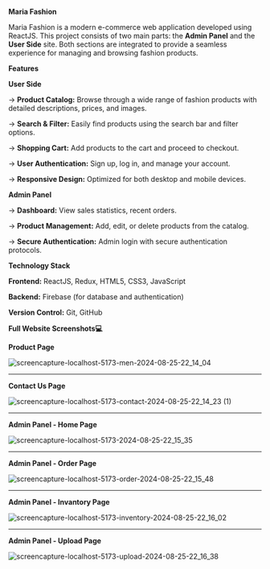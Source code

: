 **Maria Fashion**




Maria Fashion is a modern e-commerce web application developed using ReactJS. This project consists of two main parts: the **Admin Panel** and the **User Side** site. Both sections are integrated to provide a seamless experience for managing and browsing fashion products.



**Features**






**User Side**




-> **Product Catalog:** Browse through a wide range of fashion products with detailed descriptions, prices, and images.



-> **Search & Filter:** Easily find products using the search bar and filter options.



-> **Shopping Cart:** Add products to the cart and proceed to checkout.



-> **User Authentication:** Sign up, log in, and manage your account.



-> **Responsive Design:** Optimized for both desktop and mobile devices.






**Admin Panel**


-> **Dashboard:** View sales statistics, recent orders.



-> **Product Management:** Add, edit, or delete products from the catalog.



-> **Secure Authentication:** Admin login with secure authentication protocols.






**Technology Stack**




**Frontend:** ReactJS, Redux, HTML5, CSS3, JavaScript


**Backend:** Firebase (for database and authentication)


**Version Control:** Git, GitHub







**Full Website Screenshots💻**



**Product Page**


![screencapture-localhost-5173-men-2024-08-25-22_14_04](https://github.com/user-attachments/assets/c7ed4b8a-8a54-4bc2-86e7-5cd32147279d)




--------------------


**Contact Us Page**


![screencapture-localhost-5173-contact-2024-08-25-22_14_23 (1)](https://github.com/user-attachments/assets/b034ad17-eb74-42cf-9213-260a8e16ec8e)





--------------------


**Admin Panel - Home Page**


![screencapture-localhost-5173-2024-08-25-22_15_35](https://github.com/user-attachments/assets/fd9c3d6a-920c-4690-96de-74a007473d29)





---------------------


**Admin Panel - Order Page**


![screencapture-localhost-5173-order-2024-08-25-22_15_48](https://github.com/user-attachments/assets/00d4112b-3126-469f-8959-4c809c66989d)





---------------------


**Admin Panel - Invantory Page**


![screencapture-localhost-5173-inventory-2024-08-25-22_16_02](https://github.com/user-attachments/assets/417425ad-7788-4bb0-970b-7c10bb12b7aa)





---------------------


**Admin Panel - Upload Page**


![screencapture-localhost-5173-upload-2024-08-25-22_16_38](https://github.com/user-attachments/assets/22df0e47-4ec7-4144-a880-ba620fe5a9d2)
